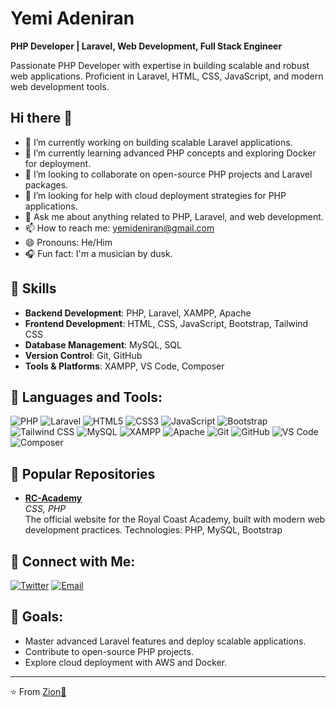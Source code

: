 # Yemi Adeniran

**PHP Developer | Laravel, Web Development, Full Stack Engineer**

Passionate PHP Developer with expertise in building scalable and robust web applications. Proficient in Laravel, HTML, CSS, JavaScript, and modern web development tools.

## Hi there 👋

- 🔭 I’m currently working on building scalable Laravel applications.
- 🌱 I’m currently learning advanced PHP concepts and exploring Docker for deployment.
- 👯 I’m looking to collaborate on open-source PHP projects and Laravel packages.
- 🤔 I’m looking for help with cloud deployment strategies for PHP applications.
- 💬 Ask me about anything related to PHP, Laravel, and web development.
- 📫 How to reach me: yemideniran@gmail.com
- 😄 Pronouns: He/Him
- 🎧 Fun fact: I'm a musician by dusk.

## 🚀 Skills

- **Backend Development**: PHP, Laravel, XAMPP, Apache
- **Frontend Development**: HTML, CSS, JavaScript, Bootstrap, Tailwind CSS
- **Database Management**: MySQL, SQL
- **Version Control**: Git, GitHub
- **Tools & Platforms**: XAMPP, VS Code, Composer

## 🌟 Languages and Tools:

![PHP](https://img.shields.io/badge/-PHP-333333?style=flat&logo=php)
![Laravel](https://img.shields.io/badge/-Laravel-333333?style=flat&logo=laravel)
![HTML5](https://img.shields.io/badge/-HTML5-333333?style=flat&logo=html5)
![CSS3](https://img.shields.io/badge/-CSS3-333333?style=flat&logo=css3)
![JavaScript](https://img.shields.io/badge/-JavaScript-333333?style=flat&logo=javascript)
![Bootstrap](https://img.shields.io/badge/-Bootstrap-333333?style=flat&logo=bootstrap)
![Tailwind CSS](https://img.shields.io/badge/-Tailwind%20CSS-333333?style=flat&logo=tailwind-css)
![MySQL](https://img.shields.io/badge/-MySQL-333333?style=flat&logo=mysql)
![XAMPP](https://img.shields.io/badge/-XAMPP-333333?style=flat&logo=xampp)
![Apache](https://img.shields.io/badge/-Apache-333333?style=flat&logo=apache)
![Git](https://img.shields.io/badge/-Git-333333?style=flat&logo=git)
![GitHub](https://img.shields.io/badge/-GitHub-333333?style=flat&logo=github)
![VS Code](https://img.shields.io/badge/-VS%20Code-333333?style=flat&logo=visual-studio-code)
![Composer](https://img.shields.io/badge/-Composer-333333?style=flat&logo=composer)

 
## 📂 Popular Repositories

- [**RC-Academy**](https://github.com/yourusername/RC-Academy)  
  *CSS, PHP*  
  The official website for the Royal Coast Academy, built with modern web development practices.
  Technologies: PHP, MySQL, Bootstrap
    

## 🔗 Connect with Me:

[![Twitter](https://img.shields.io/badge/-Twitter-333333?style=flat&logo=twitter)](https://x.com/zionaadeniran)
[![Email](https://img.shields.io/badge/-Email-333333?style=flat&logo=gmail)](mailto:yemideniran@gmail.com)

## 🎯 Goals:

- Master advanced Laravel features and deploy scalable applications.
- Contribute to open-source PHP projects.
- Explore cloud deployment with AWS and Docker.

---

⭐️ From [Zion👑](https://github.com/AdeniranZion)
